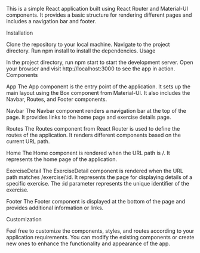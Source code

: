 This is a simple React application built using React Router and Material-UI components. It provides a basic structure for rendering different pages and includes a navigation bar and footer.

Installation

Clone the repository to your local machine.
Navigate to the project directory.
Run npm install to install the dependencies.
Usage

In the project directory, run npm start to start the development server.
Open your browser and visit http://localhost:3000 to see the app in action.
Components

App
The App component is the entry point of the application. It sets up the main layout using the Box component from Material-UI. It also includes the Navbar, Routes, and Footer components.

Navbar
The Navbar component renders a navigation bar at the top of the page. It provides links to the home page and exercise details page.

Routes
The Routes component from React Router is used to define the routes of the application. It renders different components based on the current URL path.

Home
The Home component is rendered when the URL path is /. It represents the home page of the application.

ExerciseDetail
The ExerciseDetail component is rendered when the URL path matches /exercise/:id. It represents the page for displaying details of a specific exercise. The :id parameter represents the unique identifier of the exercise.

Footer
The Footer component is displayed at the bottom of the page and provides additional information or links.

Customization

Feel free to customize the components, styles, and routes according to your application requirements. You can modify the existing components or create new ones to enhance the functionality and appearance of the app.
